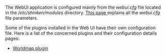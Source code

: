 The WebUI application is configured mainly from the *webui.cfg* file located in the */etc/shinken/modules* directory. [This page ](https://github.com/shinken-monitoring/mod-webui/wiki/Configuration-Main) explains all the *webui.cfg* file parameters.

Some of the plugins installed in the Web UI have their own configuration file. Here is a list of the concerned plugins and their configuration details pages:
- [Worldmap plugin](https://github.com/shinken-monitoring/mod-webui/wiki/Configuration-Worldmap)
